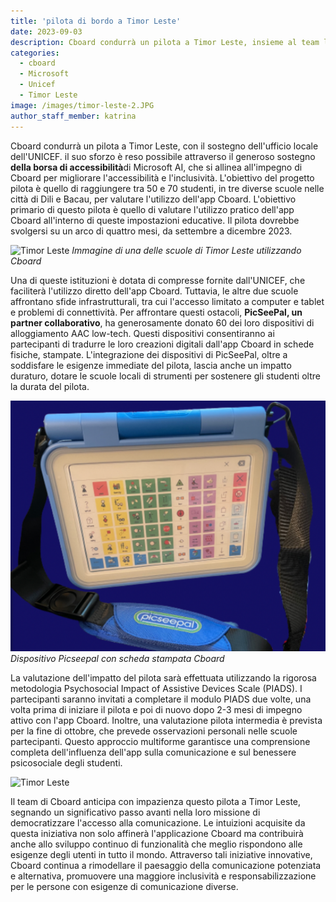 ```yaml
---
title: 'pilota di bordo a Timor Leste'
date: 2023-09-03
description: Cboard condurrà un pilota a Timor Leste, insieme al team locale dell'UNICEF Timor Este.
categories:
  - cboard
  - Microsoft
  - Unicef
  - Timor Leste
image: /images/timor-leste-2.JPG
author_staff_member: katrina
---
```


Cboard condurrà un pilota a Timor Leste, con il sostegno dell'ufficio locale dell'UNICEF. il suo sforzo è reso possibile attraverso il generoso sostegno **della borsa di accessibilità**di Microsoft AI, che si allinea all'impegno di Cboard per migliorare l'accessibilità e l'inclusività. L'obiettivo del progetto pilota è quello di raggiungere tra 50 e 70 studenti, in tre diverse scuole nelle città di Dili e Bacau, per valutare l'utilizzo dell'app Cboard. L'obiettivo primario di questo pilota è quello di valutare l'utilizzo pratico dell'app Cboard all'interno di queste impostazioni educative. Il pilota dovrebbe svolgersi su un arco di quattro mesi, da settembre a dicembre 2023.

![Timor Leste](/images/timor-leste-1.JPG) *Immagine di una delle scuole di Timor Leste utilizzando Cboard*

Una di queste istituzioni è dotata di compresse fornite dall'UNICEF, che faciliterà l'utilizzo diretto dell'app Cboard. Tuttavia, le altre due scuole affrontano sfide infrastrutturali, tra cui l'accesso limitato a computer e tablet e problemi di connettività. Per affrontare questi ostacoli, **PicSeePal, un partner collaborativo**, ha generosamente donato 60 dei loro dispositivi di alloggiamento AAC low-tech. Questi dispositivi consentiranno ai partecipanti di tradurre le loro creazioni digitali dall'app Cboard in schede fisiche, stampate. L'integrazione dei dispositivi di PicSeePal, oltre a soddisfare le esigenze immediate del pilota, lascia anche un impatto duraturo, dotare le scuole locali di strumenti per sostenere gli studenti oltre la durata del pilota.

![Picseepal e Cboard](/images/picseepal.png) *Dispositivo Picseepal con scheda stampata Cboard*

La valutazione dell'impatto del pilota sarà effettuata utilizzando la rigorosa metodologia Psychosocial Impact of Assistive Devices Scale (PIADS). I partecipanti saranno invitati a completare il modulo PIADS due volte, una volta prima di iniziare il pilota e poi di nuovo dopo 2-3 mesi di impegno attivo con l'app Cboard. Inoltre, una valutazione pilota intermedia è prevista per la fine di ottobre, che prevede osservazioni personali nelle scuole partecipanti. Questo approccio multiforme garantisce una comprensione completa dell'influenza dell'app sulla comunicazione e sul benessere psicosociale degli studenti.

![Timor Leste](/images/timor-leste-3.JPG)

Il team di Cboard anticipa con impazienza questo pilota a Timor Leste, segnando un significativo passo avanti nella loro missione di democratizzare l'accesso alla comunicazione. Le intuizioni acquisite da questa iniziativa non solo affinerà l'applicazione Cboard ma contribuirà anche allo sviluppo continuo di funzionalità che meglio rispondono alle esigenze degli utenti in tutto il mondo. Attraverso tali iniziative innovative, Cboard continua a rimodellare il paesaggio della comunicazione potenziata e alternativa, promuovere una maggiore inclusività e responsabilizzazione per le persone con esigenze di comunicazione diverse.
